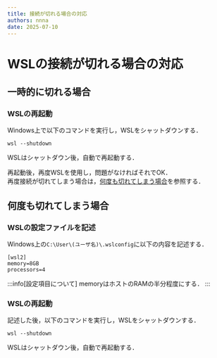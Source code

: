 ```yaml
---
title: 接続が切れる場合の対応
authors: nnna
date: 2025-07-10
---
```


# WSLの接続が切れる場合の対応
## 一時的に切れる場合
### WSLの再起動
Windows上で以下のコマンドを実行し，WSLをシャットダウンする．
```
wsl --shutdown
```
WSLはシャットダウン後，自動で再起動する．

再起動後，再度WSLを使用し，問題がなければそれでOK．<br/>
再度接続が切れてしまう場合は，[何度も切れてしまう場合](#何度も切れてしまう場合)を参照する．

## 何度も切れてしまう場合
### WSLの設定ファイルを記述
Windows上の`C:\User\(ユーザ名)\.wslconfig`に以下の内容を記述する．
```
[wsl2]
memory=8GB
processors=4
```
:::info[設定項目について]
memoryはホストのRAMの半分程度にする．
:::

### WSLの再起動
記述した後，以下のコマンドを実行し，WSLをシャットダウンする．
```
wsl --shutdown
```
WSLはシャットダウン後，自動で再起動する．
